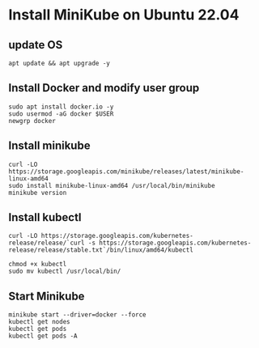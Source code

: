 # Install MiniKube on Ubuntu 22.04

## update OS

	apt update && apt upgrade -y

## Install Docker and modify user group

	sudo apt install docker.io -y
	sudo usermod -aG docker $USER
	newgrp docker


##	Install minikube 

	curl -LO https://storage.googleapis.com/minikube/releases/latest/minikube-linux-amd64
	sudo install minikube-linux-amd64 /usr/local/bin/minikube
	minikube version

##	Install kubectl

	curl -LO https://storage.googleapis.com/kubernetes-release/release/`curl -s https://storage.googleapis.com/kubernetes-release/release/stable.txt`/bin/linux/amd64/kubectl

	chmod +x kubectl
	sudo mv kubectl /usr/local/bin/

## Start Minikube 

	minikube start --driver=docker --force
	kubectl get nodes
	kubectl get pods
	kubectl get pods -A 
	
